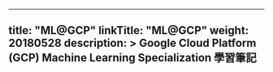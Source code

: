 
---
title: "ML@GCP"
linkTitle: "ML@GCP"
weight: 20180528
description: >
    Google Cloud Platform (GCP) Machine Learning Specialization 學習筆記
---


